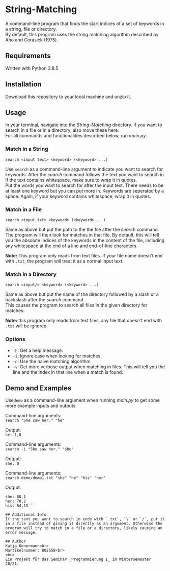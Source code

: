 # String-Matching

A command-line program that finds the start indices of a set of keywords in a string, file or directory.<br>
By default, this program uses the string matching algorithm described by Aho and Corasick (1975).

## Requirements
Written with Python 3.8.5

## Installation
Download this repository to your local machine and unzip it.

## Usage

In your terminal, navigate into the _String-Matching_ directory. If you want to search in a file or in a directory, also move these here.<br>
For all commands and functionalities described below, run _main.py_.

### Match in a String
``
search <input text> <keyword> (<keyword> ...)
``

Use `search` as a command-line argument to indicate you want to search for keywords. After the _search_ command follows the text you want to search in. If the text contains whitespace, make sure to wrap it in quotes.<br>
Put the words you want to search for after the input text. There needs to be at least one keyword but you can put more in. Keywords are seperated by a space. Again, if your keyword contains whitespace, wrap it in quotes.<br>

### Match in a File
``
search <input.txt> <keyword> (<keyword> ...)
``

Same as above but put the path to the the file after the _search_ command. The program will then look for matches in that file. By default, this will tell you the absolute indices of the keywords in the content of the file, including any whitespace at the end of a line and end-of-line characters.

__Note:__ This program only reads from text files. If your file name doesn't end with `.txt`, the program will treat it as a normal input text.


### Match in a Directory
``
search <input/> <keyword> (<keyword> ...)
``

Same as above but put the name of the directory followed by a slash or a backslash after the _search_ command.<br>
This causes the program to search all files in the given directory for matches.

__Note:__ this program only reads from text files, any file that doesn't end with `.txt` will be ignored.

### Options
+ `-h`: Get a help message.
+ `-i`: Ignore case when looking for matches.
+ `-n`: Use the naive matching algorithm.
+ `-v`: Get more verbose output when matching in files. This will tell you the line and the index in that line when a match is found.

## Demo and Examples
Use`demo` as a command-line argument when running _main.py_ to get some more example inputs and outputs.

Command-line arguments:<br>
```search "She saw her." "he" ```

Output:<br>
```he: 1,8```

Command-line arguments:<br>
```search -i "She saw her." "she"```

Output:<br>
```she: 0```

Command-line arguments:<br>
```search demo/demo1.txt "she" "he" "his" "her"```

Output:<br>
```he: 81,70,7,2
she: 80,1
her: 70,2
his: 84,15```

## Additional Info
If the text you want to search in ends with `.txt`, `\` or `/`, put it in a file instead of giving it directly as an argument. Otherwise the program will try to match in a file or a directory, likely causing an error message.

## Author
Katja Konermann<br>
Martikelnummer: 802658<br>
<br>
Ein Projekt für das Seminar _Programmierung I_ im Wintersemester 20/21.
